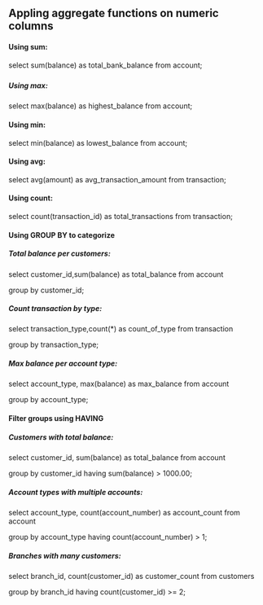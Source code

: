 ## Appling aggregate functions on numeric columns

#### 

#### Using sum:



select sum(balance) as total\_bank\_balance from account;

##### 

##### Using max:



select max(balance) as highest\_balance from account;



#### Using min:



select min(balance) as lowest\_balance from account;



#### Using avg:



select avg(amount) as avg\_transaction\_amount from transaction;



#### Using count:



select count(transaction\_id) as total\_transactions from transaction;





#### Using GROUP BY to categorize





##### Total balance per customers:



select customer\_id,sum(balance) as total\_balance from account

group by customer\_id;

#### 

##### Count transaction by type:



select transaction\_type,count(\*) as count\_of\_type from transaction

group by transaction\_type;





##### Max balance per account type:



select account\_type, max(balance) as max\_balance from account

group by account\_type;





#### Filter groups using HAVING





##### Customers with total balance:





select customer\_id, sum(balance) as total\_balance from account

group by customer\_id having sum(balance) > 1000.00;





##### Account types with multiple accounts:





select account\_type, count(account\_number) as account\_count from account

group by account\_type having count(account\_number) > 1;





##### Branches with many customers:



select branch\_id, count(customer\_id) as customer\_count from customers

group by branch\_id having count(customer\_id) >= 2;













